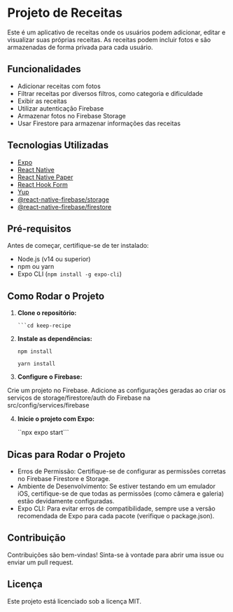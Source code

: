 # Projeto de Receitas

Este é um aplicativo de receitas onde os usuários podem adicionar, editar e visualizar suas próprias receitas. As receitas podem incluir fotos e são armazenadas de forma privada para cada usuário.

## Funcionalidades

- Adicionar receitas com fotos
- Filtrar receitas por diversos filtros, como categoria e dificuldade
- Exibir as receitas
- Utilizar autenticação Firebase
- Armazenar fotos no Firebase Storage
- Usar Firestore para armazenar informações das receitas

## Tecnologias Utilizadas

- [Expo](https://expo.dev/)
- [React Native](https://reactnative.dev/)
- [React Native Paper](https://callstack.github.io/react-native-paper/)
- [React Hook Form](https://react-hook-form.com/)
- [Yup](https://github.com/jquense/yup)
- [@react-native-firebase/storage](https://rnfirebase.io/storage/usage)
- [@react-native-firebase/firestore](https://rnfirebase.io/firestore/usage)

## Pré-requisitos

Antes de começar, certifique-se de ter instalado:

- Node.js (v14 ou superior)
- npm ou yarn
- Expo CLI (`npm install -g expo-cli`)

## Como Rodar o Projeto

1. **Clone o repositório:**

   ```git clone https://github.com/lucasbertolo/keep-recipe
   ```cd keep-recipe

2. **Instale as dependências:**

   ```npm install```

   ```yarn install```

3. **Configure o Firebase:**

Crie um projeto no Firebase.
Adicione as configurações geradas ao criar os serviços de storage/firestore/auth do Firebase na src/config/services/firebase

4. **Inicie o projeto com Expo:**

   ``npx expo start```

## Dicas para Rodar o Projeto

- Erros de Permissão: Certifique-se de configurar as permissões corretas no Firebase Firestore e Storage.
- Ambiente de Desenvolvimento: Se estiver testando em um emulador iOS, certifique-se de que todas as permissões (como câmera e galeria) estão devidamente configuradas.
- Expo CLI: Para evitar erros de compatibilidade, sempre use a versão recomendada de Expo para cada pacote (verifique o package.json).

## Contribuição

Contribuições são bem-vindas! Sinta-se à vontade para abrir uma issue ou enviar um pull request.

## Licença

Este projeto está licenciado sob a licença MIT.
